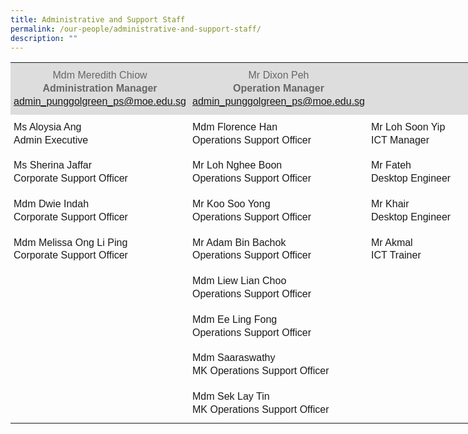 ```yaml
---
title: Administrative and Support Staff
permalink: /our-people/administrative-and-support-staff/
description: ""
---
```

<table style="width: 780px">
   <colgroup><col style="width:33%"><col style="width:33%"><col style="width:33%"></colgroup>
      <tr>
         <th style="padding:10px 5px; vertical-align:middle; line-height:1.3; font-size:16px; font-family:Arial; background-color:#DDD; color:#666; font-weight:normal">Mdm Meredith Chiow<br><b>Administration Manager</b><br><a href="mailto:admin_punggolgreen_ps@moe.edu.sg">admin_punggolgreen_ps@moe.edu.sg</a></th>
         <th style="padding:10px 5px; vertical-align:middle; line-height:1.3; font-size:16px; font-family:Arial; background-color:#DDD; color:#666; font-weight:normal">Mr Dixon Peh<br><b>Operation Manager</b><br><a href="mailto:admin_punggolgreen_ps@moe.edu.sg">admin_punggolgreen_ps@moe.edu.sg</a></th>
         <th style="background-color:#DDD"></th>
      </tr>
      <tr>
         <td style="padding:10px 5px; vertical-align:middle; line-height:1.3; font-size:16px; font-family:Arial; text-align:justify;">Ms Aloysia Ang<br>Admin Executive</td>
         <td style="padding:10px 5px; vertical-align:middle; line-height:1.3; font-size:16px; font-family:Arial; text-align:justify;">Mdm Florence Han <br>Operations Support Officer</td>
         <td style="padding:10px 5px; vertical-align:middle; line-height:1.3; font-size:16px; font-family:Arial; text-align:justify;">Mr Loh Soon Yip<br>ICT Manager</td>
      </tr>
      <tr>
         <td style="padding:10px 5px; vertical-align:middle; line-height:1.3; font-size:16px; font-family:Arial; text-align:justify;">Ms Sherina Jaffar<br>Corporate Support Officer</td>
         <td style="padding:10px 5px; vertical-align:middle; line-height:1.3; font-size:16px; font-family:Arial; text-align:justify;">Mr Loh Nghee Boon<br>Operations Support Officer</td>
         <td style="padding:10px 5px; vertical-align:middle; line-height:1.3; font-size:16px; font-family:Arial; text-align:justify;">Mr Fateh<br>Desktop Engineer</td>
      </tr>
      <tr>
         <td style="padding:10px 5px; vertical-align:middle; line-height:1.3; font-size:16px; font-family:Arial; text-align:justify;">Mdm Dwie Indah<br>Corporate Support Officer</td>
         <td style="padding:10px 5px; vertical-align:middle; line-height:1.3; font-size:16px; font-family:Arial; text-align:justify;">Mr Koo Soo Yong<br>Operations Support Officer</td>
         <td style="padding:10px 5px; vertical-align:middle; line-height:1.3; font-size:16px; font-family:Arial; text-align:justify;">Mr Khair<br>Desktop Engineer<br></td>
      </tr>
      <tr>
         <td style="padding:10px 5px; vertical-align:middle; line-height:1.3; font-size:16px; font-family:Arial; text-align:justify;">Mdm Melissa Ong Li Ping<br>Corporate Support Officer<br></td>
         <td style="padding:10px 5px; vertical-align:middle; line-height:1.3; font-size:16px; font-family:Arial; text-align:justify;">Mr Adam Bin Bachok<br>Operations Support Officer</td>
         <td style="padding:10px 5px; vertical-align:middle; line-height:1.3; font-size:16px; font-family:Arial; text-align:justify;">Mr Akmal<br>ICT Trainer</td>
      </tr>
      <tr>
         <td></td>
         <td style="padding:10px 5px; vertical-align:middle; line-height:1.3; font-size:16px; font-family:Arial; text-align:justify;">Mdm Liew Lian Choo <br>Operations Support Officer</td>
         <td></td>
      </tr>
      <tr>
         <td></td>
         <td style="padding:10px 5px; vertical-align:middle; line-height:1.3; font-size:16px; font-family:Arial; text-align:justify;">Mdm Ee Ling Fong<br>Operations Support Officer</td>
         <td></td>
      </tr>
      <tr>
         <td></td>
         <td style="padding:10px 5px; vertical-align:middle; line-height:1.3; font-size:16px; font-family:Arial; text-align:justify;">Mdm Saaraswathy<br>MK Operations Support Officer</td>
         <td></td>
      </tr>
      <tr>
         <td></td>
         <td style="padding:10px 5px; vertical-align:middle; line-height:1.3; font-size:16px; font-family:Arial; text-align:justify;">Mdm Sek Lay Tin<br>MK Operations Support Officer</td>
         <td></td>
      </tr>
</table>